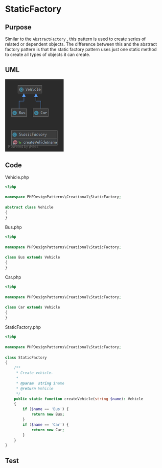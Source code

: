 # StaticFactory

## Purpose

Similar to the `AbstractFactory` , this pattern is used to create series of related or dependent objects. The difference between this and the abstract factory pattern is that the static factory pattern uses just one static method to create all types of objects it can create.

## UML

![StaticFactory](StaticFactory.png)

## Code

Vehicle.php

```php
<?php

namespace PHPDesignPatterns\Creational\StaticFactory;

abstract class Vehicle
{
}

```

Bus.php

```php
<?php

namespace PHPDesignPatterns\Creational\StaticFactory;

class Bus extends Vehicle
{
}

```

Car.php

```php
<?php

namespace PHPDesignPatterns\Creational\StaticFactory;

class Car extends Vehicle
{
}

```

StaticFactory.php

```php
<?php

namespace PHPDesignPatterns\Creational\StaticFactory;

class StaticFactory
{
    /**
     * Create vehicle.
     *
     * @param  string $name
     * @return Vehicle
     */
    public static function createVehicle(string $name): Vehicle
    {
        if ($name == 'Bus') {
            return new Bus;
        }
        if ($name == 'Car') {
            return new Car;
        }
    }
}

```

## Test